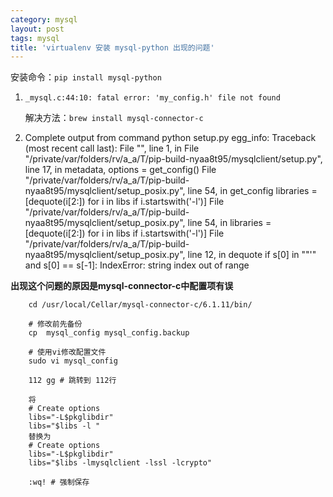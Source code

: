 ```yaml
---
category: mysql
layout: post
tags: mysql
title: 'virtualenv 安装 mysql-python 出现的问题'
---
```


安装命令：`pip install mysql-python`

1.  `_mysql.c:44:10: fatal error: 'my_config.h' file not found`

    解决方法：`brew install mysql-connector-c`

2.  Complete output from command python setup.py egg\_info: Traceback
    (most recent call last): File "<string>", line 1, in <module> File
    "/private/var/folders/rv/a\_a/T/pip-build-nyaa8t95/mysqlclient/setup.py",
    line 17, in <module> metadata, options = get\_config() File
    "/private/var/folders/rv/a\_a/T/pip-build-nyaa8t95/mysqlclient/setup\_posix.py",
    line 54, in get\_config libraries = \[dequote(i\[2:\]) for i in libs
    if i.startswith('-l')\] File
    "/private/var/folders/rv/a\_a/T/pip-build-nyaa8t95/mysqlclient/setup\_posix.py",
    line 54, in <listcomp> libraries = \[dequote(i\[2:\]) for i in libs
    if i.startswith('-l')\] File
    "/private/var/folders/rv/a\_a/T/pip-build-nyaa8t95/mysqlclient/setup\_posix.py",
    line 12, in dequote if s\[0\] in "\"'" and s\[0\] == s\[-1\]:
    IndexError: string index out of range

**出现这个问题的原因是mysql-connector-c中配置项有误**

        cd /usr/local/Cellar/mysql-connector-c/6.1.11/bin/

        # 修改前先备份
        cp  mysql_config mysql_config.backup
        
        # 使用vi修改配置文件
        sudo vi mysql_config
        
        112 gg # 跳转到 112行
        
        将
        # Create options 
        libs="-L$pkglibdir"
        libs="$libs -l "
        替换为
        # Create options 
        libs="-L$pkglibdir"
        libs="$libs -lmysqlclient -lssl -lcrypto"
        
        :wq! # 强制保存
